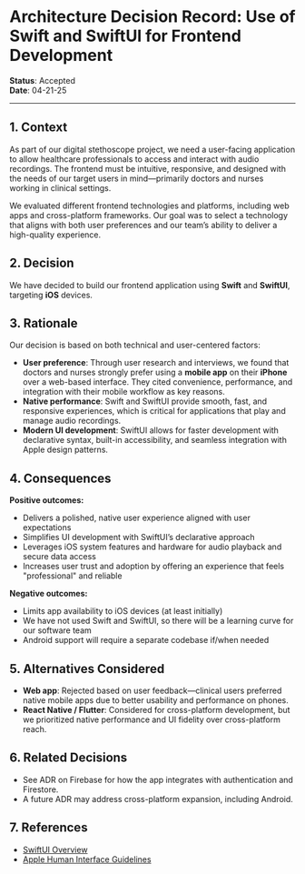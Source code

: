 # Architecture Decision Record: Use of Swift and SwiftUI for Frontend Development

**Status**: Accepted  
**Date**: 04-21-25  

---

## 1. Context

As part of our digital stethoscope project, we need a user-facing application to allow healthcare professionals to access and interact with audio recordings. The frontend must be intuitive, responsive, and designed with the needs of our target users in mind—primarily doctors and nurses working in clinical settings.

We evaluated different frontend technologies and platforms, including web apps and cross-platform frameworks. Our goal was to select a technology that aligns with both user preferences and our team’s ability to deliver a high-quality experience.

## 2. Decision

We have decided to build our frontend application using **Swift** and **SwiftUI**, targeting **iOS** devices.

## 3. Rationale

Our decision is based on both technical and user-centered factors:

- **User preference**: Through user research and interviews, we found that doctors and nurses strongly prefer using a **mobile app** on their **iPhone** over a web-based interface. They cited convenience, performance, and integration with their mobile workflow as key reasons.
- **Native performance**: Swift and SwiftUI provide smooth, fast, and responsive experiences, which is critical for applications that play and manage audio recordings.
- **Modern UI development**: SwiftUI allows for faster development with declarative syntax, built-in accessibility, and seamless integration with Apple design patterns.

## 4. Consequences

**Positive outcomes:**
- Delivers a polished, native user experience aligned with user expectations
- Simplifies UI development with SwiftUI’s declarative approach
- Leverages iOS system features and hardware for audio playback and secure data access
- Increases user trust and adoption by offering an experience that feels "professional" and reliable

**Negative outcomes:**
- Limits app availability to iOS devices (at least initially)
- We have not used Swift and SwiftUI, so there will be a learning curve for our software team
- Android support will require a separate codebase if/when needed

## 5. Alternatives Considered

- **Web app**: Rejected based on user feedback—clinical users preferred native mobile apps due to better usability and performance on phones.
- **React Native / Flutter**: Considered for cross-platform development, but we prioritized native performance and UI fidelity over cross-platform reach.

## 6. Related Decisions

- See ADR on Firebase for how the app integrates with authentication and Firestore.
- A future ADR may address cross-platform expansion, including Android.

## 7. References

- [SwiftUI Overview](https://developer.apple.com/xcode/swiftui/)
- [Apple Human Interface Guidelines](https://developer.apple.com/design/human-interface-guidelines/)